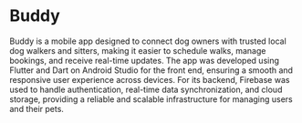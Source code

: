# Buddy

Buddy is a mobile app designed to connect dog owners with trusted local dog walkers and sitters, making it easier to schedule walks, manage bookings, and receive real-time updates. The app was developed using Flutter and Dart on Android Studio for the front end, ensuring a smooth and responsive user experience across devices. For its backend, Firebase was used to handle authentication, real-time data synchronization, and cloud storage, providing a reliable and scalable infrastructure for managing users and their pets.








